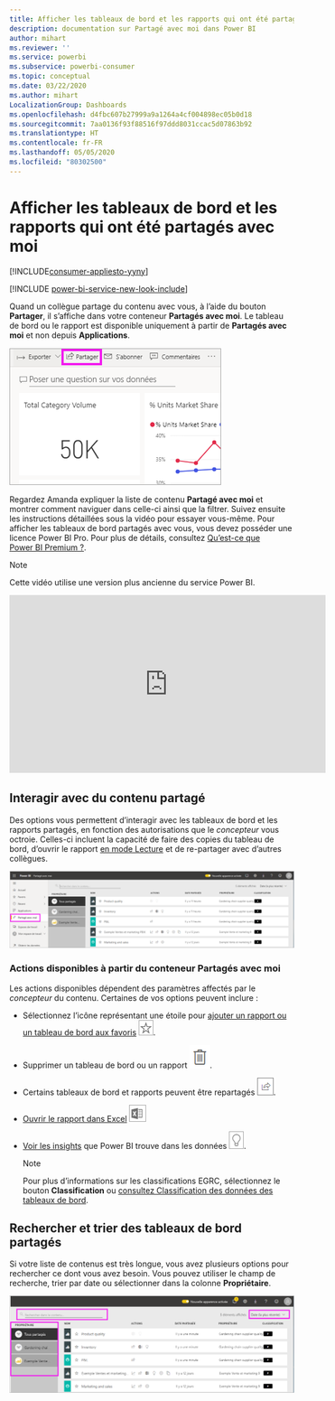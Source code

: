 ```yaml
---
title: Afficher les tableaux de bord et les rapports qui ont été partagés avec moi
description: documentation sur Partagé avec moi dans Power BI
author: mihart
ms.reviewer: ''
ms.service: powerbi
ms.subservice: powerbi-consumer
ms.topic: conceptual
ms.date: 03/22/2020
ms.author: mihart
LocalizationGroup: Dashboards
ms.openlocfilehash: d4fbc607b27999a9a1264a4cf004898ec05b0d18
ms.sourcegitcommit: 7aa0136f93f88516f97ddd8031ccac5d07863b92
ms.translationtype: HT
ms.contentlocale: fr-FR
ms.lasthandoff: 05/05/2020
ms.locfileid: "80302500"
---
```

# <a name="display-the-dashboards-and-reports-that-have-been-shared-with-me"></a>Afficher les tableaux de bord et les rapports qui ont été partagés avec moi

[!INCLUDE[consumer-appliesto-yyny](../includes/consumer-appliesto-yyny.md)]

[!INCLUDE [power-bi-service-new-look-include](../includes/power-bi-service-new-look-include.md)]

Quand un collègue partage du contenu avec vous, à l’aide du bouton **Partager**, il s’affiche dans votre conteneur **Partagés avec moi**. Le tableau de bord ou le rapport est disponible uniquement à partir de **Partagés avec moi** et non depuis **Applications**.

![Icône de partage](./media/end-user-shared-with-me/power-bi-share-dashboard.png)

Regardez Amanda expliquer la liste de contenu **Partagé avec moi** et montrer comment naviguer dans celle-ci ainsi que la filtrer. Suivez ensuite les instructions détaillées sous la vidéo pour essayer vous-même. Pour afficher les tableaux de bord partagés avec vous, vous devez posséder une licence Power BI Pro. Pour plus de détails, consultez [Qu’est-ce que Power BI Premium ?](../service-premium-what-is.md).
    

> [!NOTE]
> Cette vidéo utilise une version plus ancienne du service Power BI.
    

<iframe width="560" height="315" src="https://www.youtube.com/embed/G26dr2PsEpk" frameborder="0" allowfullscreen></iframe>

## <a name="interact-with-shared-content"></a>Interagir avec du contenu partagé

Des options vous permettent d’interagir avec les tableaux de bord et les rapports partagés, en fonction des autorisations que le *concepteur* vous octroie. Celles-ci incluent la capacité de faire des copies du tableau de bord, d’ouvrir le rapport [en mode Lecture](end-user-reading-view.md) et de re-partager avec d’autres collègues.

![Conteneur Partagés avec moi](./media/end-user-shared-with-me/power-bi-shared.png)

### <a name="actions-available-from-the-shared-with-me-container"></a>Actions disponibles à partir du conteneur **Partagés avec moi**
Les actions disponibles dépendent des paramètres affectés par le *concepteur* du contenu. Certaines de vos options peuvent inclure :
* Sélectionnez l’icône représentant une étoile pour [ajouter un rapport ou un tableau de bord aux favoris](end-user-favorite.md) ![Icône Étoile](./media/end-user-shared-with-me/power-bi-star-icon.png).
* Supprimer un tableau de bord ou un rapport  ![icône de Corbeille](./media/end-user-shared-with-me/power-bi-delete-icon.png).
* Certains tableaux de bord et rapports peuvent être repartagés  ![Icône de partage](./media/end-user-shared-with-me/power-bi-share-icon-new.png).
* [Ouvrir le rapport dans Excel](end-user-export.md) ![icône Exporter vers Excel](./media/end-user-shared-with-me/power-bi-excel.png) 
* [Voir les insights](end-user-insights.md) que Power BI trouve dans les données ![icône Insights](./media/end-user-shared-with-me/power-bi-insights.png).
  
  > [!NOTE]
  > Pour plus d’informations sur les classifications EGRC, sélectionnez le bouton **Classification** ou [consultez Classification des données des tableaux de bord](../service-data-classification.md).
  > 


## <a name="search-and-sort-shared-dashboards"></a>Rechercher et trier des tableaux de bord partagés
Si votre liste de contenus est très longue, vous avez plusieurs options pour rechercher ce dont vous avez besoin. Vous pouvez utiliser le champ de recherche, trier par date ou sélectionner dans la colonne **Propriétaire**.    

![Tableau de bord - Propriétaire et recherche](./media/end-user-shared-with-me/power-bi-sort.png)
